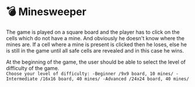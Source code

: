 # :bomb: Minesweeper

The game is played on a square board and the player has to click on the cells which do not have a mine. And obviously he doesn't know where the mines are. If a cell where a mine is present is clicked then he loses, else he is still in the game until all safe cells are revealed and in this case he wins.  

At the beginning of the game, the user should be able to select the level of difficulty of the game.  
``
Choose your level of difficulty:
    -Beginner /9x9 board, 10 mines/
    -Intermediate /16x16 board, 40 mines/
    -Advanced /24x24 board, 40 mines/
``
